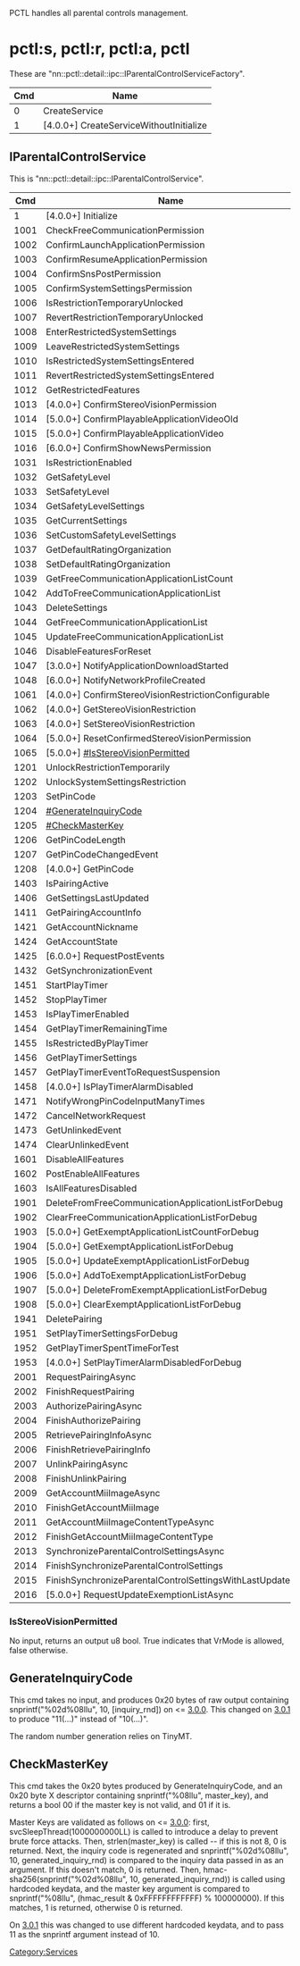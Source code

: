 PCTL handles all parental controls management.

# pctl:s, pctl:r, pctl:a, pctl

These are "nn::pctl::detail::ipc::IParentalControlServiceFactory".

| Cmd | Name                                      |
| --- | ----------------------------------------- |
| 0   | CreateService                             |
| 1   | \[4.0.0+\] CreateServiceWithoutInitialize |

## IParentalControlService

This is "nn::pctl::detail::ipc::IParentalControlService".

| Cmd  | Name                                                                        |
| ---- | --------------------------------------------------------------------------- |
| 1    | \[4.0.0+\] Initialize                                                       |
| 1001 | CheckFreeCommunicationPermission                                            |
| 1002 | ConfirmLaunchApplicationPermission                                          |
| 1003 | ConfirmResumeApplicationPermission                                          |
| 1004 | ConfirmSnsPostPermission                                                    |
| 1005 | ConfirmSystemSettingsPermission                                             |
| 1006 | IsRestrictionTemporaryUnlocked                                              |
| 1007 | RevertRestrictionTemporaryUnlocked                                          |
| 1008 | EnterRestrictedSystemSettings                                               |
| 1009 | LeaveRestrictedSystemSettings                                               |
| 1010 | IsRestrictedSystemSettingsEntered                                           |
| 1011 | RevertRestrictedSystemSettingsEntered                                       |
| 1012 | GetRestrictedFeatures                                                       |
| 1013 | \[4.0.0+\] ConfirmStereoVisionPermission                                    |
| 1014 | \[5.0.0+\] ConfirmPlayableApplicationVideoOld                               |
| 1015 | \[5.0.0+\] ConfirmPlayableApplicationVideo                                  |
| 1016 | \[6.0.0+\] ConfirmShowNewsPermission                                        |
| 1031 | IsRestrictionEnabled                                                        |
| 1032 | GetSafetyLevel                                                              |
| 1033 | SetSafetyLevel                                                              |
| 1034 | GetSafetyLevelSettings                                                      |
| 1035 | GetCurrentSettings                                                          |
| 1036 | SetCustomSafetyLevelSettings                                                |
| 1037 | GetDefaultRatingOrganization                                                |
| 1038 | SetDefaultRatingOrganization                                                |
| 1039 | GetFreeCommunicationApplicationListCount                                    |
| 1042 | AddToFreeCommunicationApplicationList                                       |
| 1043 | DeleteSettings                                                              |
| 1044 | GetFreeCommunicationApplicationList                                         |
| 1045 | UpdateFreeCommunicationApplicationList                                      |
| 1046 | DisableFeaturesForReset                                                     |
| 1047 | \[3.0.0+\] NotifyApplicationDownloadStarted                                 |
| 1048 | \[6.0.0+\] NotifyNetworkProfileCreated                                      |
| 1061 | \[4.0.0+\] ConfirmStereoVisionRestrictionConfigurable                       |
| 1062 | \[4.0.0+\] GetStereoVisionRestriction                                       |
| 1063 | \[4.0.0+\] SetStereoVisionRestriction                                       |
| 1064 | \[5.0.0+\] ResetConfirmedStereoVisionPermission                             |
| 1065 | \[5.0.0+\] [\#IsStereoVisionPermitted](#IsStereoVisionPermitted "wikilink") |
| 1201 | UnlockRestrictionTemporarily                                                |
| 1202 | UnlockSystemSettingsRestriction                                             |
| 1203 | SetPinCode                                                                  |
| 1204 | [\#GenerateInquiryCode](#GenerateInquiryCode "wikilink")                    |
| 1205 | [\#CheckMasterKey](#CheckMasterKey "wikilink")                              |
| 1206 | GetPinCodeLength                                                            |
| 1207 | GetPinCodeChangedEvent                                                      |
| 1208 | \[4.0.0+\] GetPinCode                                                       |
| 1403 | IsPairingActive                                                             |
| 1406 | GetSettingsLastUpdated                                                      |
| 1411 | GetPairingAccountInfo                                                       |
| 1421 | GetAccountNickname                                                          |
| 1424 | GetAccountState                                                             |
| 1425 | \[6.0.0+\] RequestPostEvents                                                |
| 1432 | GetSynchronizationEvent                                                     |
| 1451 | StartPlayTimer                                                              |
| 1452 | StopPlayTimer                                                               |
| 1453 | IsPlayTimerEnabled                                                          |
| 1454 | GetPlayTimerRemainingTime                                                   |
| 1455 | IsRestrictedByPlayTimer                                                     |
| 1456 | GetPlayTimerSettings                                                        |
| 1457 | GetPlayTimerEventToRequestSuspension                                        |
| 1458 | \[4.0.0+\] IsPlayTimerAlarmDisabled                                         |
| 1471 | NotifyWrongPinCodeInputManyTimes                                            |
| 1472 | CancelNetworkRequest                                                        |
| 1473 | GetUnlinkedEvent                                                            |
| 1474 | ClearUnlinkedEvent                                                          |
| 1601 | DisableAllFeatures                                                          |
| 1602 | PostEnableAllFeatures                                                       |
| 1603 | IsAllFeaturesDisabled                                                       |
| 1901 | DeleteFromFreeCommunicationApplicationListForDebug                          |
| 1902 | ClearFreeCommunicationApplicationListForDebug                               |
| 1903 | \[5.0.0+\] GetExemptApplicationListCountForDebug                            |
| 1904 | \[5.0.0+\] GetExemptApplicationListForDebug                                 |
| 1905 | \[5.0.0+\] UpdateExemptApplicationListForDebug                              |
| 1906 | \[5.0.0+\] AddToExemptApplicationListForDebug                               |
| 1907 | \[5.0.0+\] DeleteFromExemptApplicationListForDebug                          |
| 1908 | \[5.0.0+\] ClearExemptApplicationListForDebug                               |
| 1941 | DeletePairing                                                               |
| 1951 | SetPlayTimerSettingsForDebug                                                |
| 1952 | GetPlayTimerSpentTimeForTest                                                |
| 1953 | \[4.0.0+\] SetPlayTimerAlarmDisabledForDebug                                |
| 2001 | RequestPairingAsync                                                         |
| 2002 | FinishRequestPairing                                                        |
| 2003 | AuthorizePairingAsync                                                       |
| 2004 | FinishAuthorizePairing                                                      |
| 2005 | RetrievePairingInfoAsync                                                    |
| 2006 | FinishRetrievePairingInfo                                                   |
| 2007 | UnlinkPairingAsync                                                          |
| 2008 | FinishUnlinkPairing                                                         |
| 2009 | GetAccountMiiImageAsync                                                     |
| 2010 | FinishGetAccountMiiImage                                                    |
| 2011 | GetAccountMiiImageContentTypeAsync                                          |
| 2012 | FinishGetAccountMiiImageContentType                                         |
| 2013 | SynchronizeParentalControlSettingsAsync                                     |
| 2014 | FinishSynchronizeParentalControlSettings                                    |
| 2015 | FinishSynchronizeParentalControlSettingsWithLastUpdated                     |
| 2016 | \[5.0.0+\] RequestUpdateExemptionListAsync                                  |

### IsStereoVisionPermitted

No input, returns an output u8 bool. True indicates that VrMode is
allowed, false otherwise.

## GenerateInquiryCode

This cmd takes no input, and produces 0x20 bytes of raw output
containing snprintf("%02d%08llu", 10, \[inquiry\_rnd\]) on \<=
[3.0.0](3.0.0.md "wikilink"). This changed on
[3.0.1](3.0.1.md "wikilink") to produce "11(...)" instead of "10(...)".

The random number generation relies on TinyMT.

## CheckMasterKey

This cmd takes the 0x20 bytes produced by GenerateInquiryCode, and an
0x20 byte X descriptor containing snprintf("%08llu", master\_key), and
returns a bool 00 if the master key is not valid, and 01 if it is.

Master Keys are validated as follows on \<=
[3.0.0](3.0.0.md "wikilink"): first, svcSleepThread(1000000000LL) is
called to introduce a delay to prevent brute force attacks. Then,
strlen(master\_key) is called -- if this is not 8, 0 is returned. Next,
the inquiry code is regenerated and snprintf("%02d%08llu", 10,
generated\_inquiry\_rnd) is compared to the inquiry data passed in as an
argument. If this doesn't match, 0 is returned. Then,
hmac-sha256(snprintf("%02d%08llu", 10, generated\_inquiry\_rnd)) is
called using hardcoded keydata, and the master key argument is compared
to snprintf("%08llu", (hmac\_result & 0xFFFFFFFFFFFF) % 100000000). If
this matches, 1 is returned, otherwise 0 is returned.

On [3.0.1](3.0.1.md "wikilink") this was changed to use different
hardcoded keydata, and to pass 11 as the snprintf argument instead of
10.

[Category:Services](Category:Services "wikilink")
